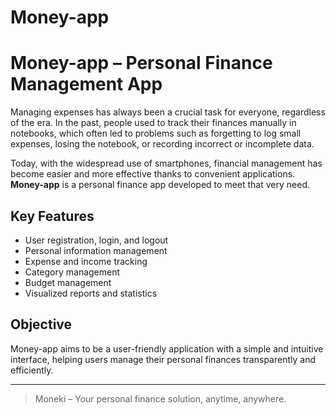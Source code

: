 # Money-app
# Money-app – Personal Finance Management App

Managing expenses has always been a crucial task for everyone, regardless of the era. In the past, people used to track their finances manually in notebooks, which often led to problems such as forgetting to log small expenses, losing the notebook, or recording incorrect or incomplete data.

Today, with the widespread use of smartphones, financial management has become easier and more effective thanks to convenient applications. **Money-app** is a personal finance app developed to meet that very need.

## Key Features

- User registration, login, and logout
- Personal information management
- Expense and income tracking
- Category management
- Budget management
- Visualized reports and statistics

## Objective

Money-app aims to be a user-friendly application with a simple and intuitive interface, helping users manage their personal finances transparently and efficiently.

---

> Moneki – Your personal finance solution, anytime, anywhere.

 
